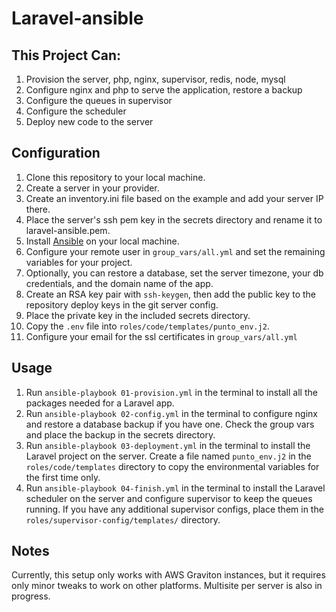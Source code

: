 # Laravel-ansible

## This Project Can:
1. Provision the server, php, nginx, supervisor, redis, node, mysql
2. Configure nginx and php to serve the application, restore a backup
3. Configure the queues in supervisor
4. Configure the scheduler
5. Deploy new code to the server

## Configuration

1. Clone this repository to your local machine.
2. Create a server in your provider.
3. Create an inventory.ini file based on the example and add your server IP there.
4. Place the server's ssh pem key in the secrets directory and rename it to laravel-ansible.pem.
5. Install [Ansible](https://docs.ansible.com/ansible/latest/installation_guide/intro_installation.html) on your local machine.
6. Configure your remote user in `group_vars/all.yml` and set the remaining variables for your project.
7. Optionally, you can restore a database, set the server timezone, your db credentials, and the domain name of the app.
8. Create an RSA key pair with `ssh-keygen`, then add the public key to the repository deploy keys in the git server config.
9. Place the private key in the included secrets directory.
10. Copy the `.env` file into `roles/code/templates/punto_env.j2`.
11. Configure your email for the ssl certificates in `group_vars/all.yml`

## Usage
1. Run `ansible-playbook 01-provision.yml` in the terminal to install all the packages needed for a Laravel app.
2. Run `ansible-playbook 02-config.yml` in the terminal to configure nginx and restore a database backup if you have one. Check the group vars and place the backup in the secrets directory.
3. Run `ansible-playbook 03-deployment.yml` in the terminal to install the Laravel project on the server. Create a file named `punto_env.j2` in the `roles/code/templates` directory to copy the environmental variables for the first time only.
4. Run `ansible-playbook 04-finish.yml` in the terminal to install the Laravel scheduler on the server and configure supervisor to keep the queues running. If you have any additional supervisor configs, place them in the `roles/supervisor-config/templates/` directory.



## Notes
Currently, this setup only works with AWS Graviton instances, but it requires only minor tweaks to work on other platforms. Multisite per server is also in progress.
